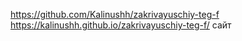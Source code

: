 https://github.com/Kalinushh/zakrivayuschiy-teg-f
https://kalinushh.github.io/zakrivayuschiy-teg-f/ сайт